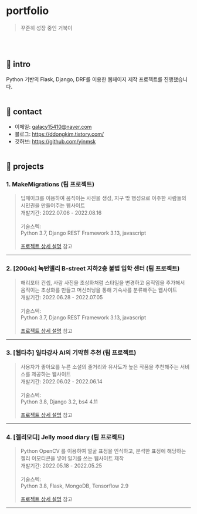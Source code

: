 # portfolio
> 꾸준히 성장 중인 거북이
  
<br><br/>

## 🥕 intro
Python 기반의 Flask, Django, DRF를 이용한 웹페이지 제작 프로젝트를 진행했습니다.
<br><br/>

## 🥕 contact
* 이메일: galacy15410@naver.com
* 블로그: https://ddongkim.tistory.com/
* 깃허브: https://github.com/yinmsk
<br><br/>

## 🥕 projects
### 1. MakeMigrations (팀 프로젝트)
> 딥페이크를 이용하여 움직이는 사진을 생성, 지구 밖 행성으로 이주한 사람들의 시민권을 만들어주는 웹사이트<br>
개발기간: 2022.07.06 - 2022.08.16
<br><br/>
기술스텍:<br>
Python 3.7, Django REST Framework 3.13, javascript
<br><br/>
[프로젝트 상세 설명](https://github.com/yinmsk/WM_back) 참고
***

### 2. [200ok] 녹턴앨리 B-street 지하2층 불법 입학 센터 (팀 프로젝트)
> 해리포터 컨셉, 사람 사진을 초상화처럼 스타일을 변경하고 움직임을 추가해서 움직이는 초상화를 만들고 머신러닝을 통해 기숙사를 분류해주는 웹사이트<br>
개발기간: 2022.06.28 - 2022.07.05
<br><br/>
기술스텍:<br>
Python 3.7, Django REST Framework 3.13, javascript
<br><br/>
[프로젝트 상세 설명](https://github.com/yinmsk/200ok_backend) 참고
***

### 3. [웹타추] 일타강사 AI의 기막힌 추천 (팀 프로젝트)
> 사용자가 좋아요를 누른 소설의 줄거리와 유사도가 높은 작품을 추천해주는 서비스를 제공하는 웹사이트<br>
개발기간: 2022.06.02 - 2022.06.14
<br><br/>
기술스텍:<br>
Python 3.8, Django 3.2, bs4 4.11
<br><br/>
[프로젝트 상세 설명](https://github.com/yinmsk/webtachu) 참고
***

### 4. [젤리모디] Jelly mood diary (팀 프로젝트)
> Python OpenCV 를 이용하여 얼굴 표정을 인식하고, 분석한 표정에 해당하는 젤리 이모티콘을 넣어 일기를 쓰는 웹사이트 제작<br>
개발기간: 2022.05.18 - 2022.05.25
<br><br/>
기술스텍:<br>
Python 3.8, Flask, MongoDB, Tensorflow 2.9
<br><br/>
[프로젝트 상세 설명](https://github.com/yinmsk/Jellymodi_team) 참고
***
